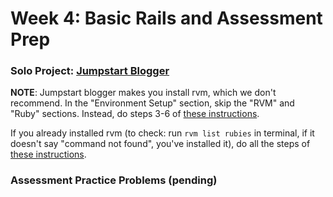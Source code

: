 # Week 4: Basic Rails and Assessment Prep

### Solo Project: [Jumpstart Blogger][jumpstart-blogger]

[jumpstart-blogger]: http://tutorials.jumpstartlab.com/projects/blogger.html

**NOTE**: Jumpstart blogger makes you install rvm, which we don't recommend.
In the "Environment Setup" section, skip the "RVM" and "Ruby" sections.  Instead, do steps 3-6 of [these instructions][RBEnv setup].

If you already installed rvm (to check: run `rvm list rubies` in terminal, if it doesn't say "command not found", you've installed it), do all the steps of [these instructions][RBEnv setup].

[RBEnv setup]: ../rbenv-setup.md

### Assessment Practice Problems (pending)
